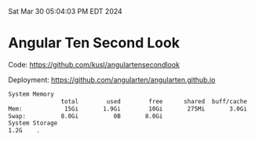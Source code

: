 Sat Mar 30 05:04:03 PM EDT 2024

# Angular Ten Second Look

Code: https://github.com/kusl/angulartensecondlook

Deployment: https://github.com/angularten/angularten.github.io

```bash
System Memory
               total        used        free      shared  buff/cache   available
Mem:            15Gi       1.9Gi        10Gi       275Mi       3.0Gi        13Gi
Swap:          8.0Gi          0B       8.0Gi
System Storage
1.2G	.
```
```bash
